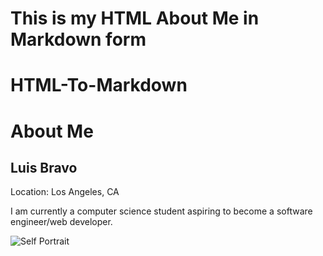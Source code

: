
# This is my HTML About Me in Markdown form
# HTML-To-Markdown
# About Me

## Luis Bravo

Location: Los Angeles, CA

I am currently a computer science student aspiring to become a software engineer/web developer.

![Self Portrait](https://cdn.vox-cdn.com/thumbor/Si2spWe-6jYnWh8roDPVRV7izC4=/0x0:1192x795/1400x788/filters:focal(596x398:597x399)/cdn.vox-cdn.com/uploads/chorus_asset/file/22312759/rickroll_4k.jpg)

